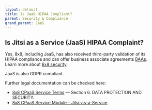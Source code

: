 ```yaml
---
layout: default
title: Is JaaS HIPAA Compliant?
parent: Security & Compliance
grand_parent: JaaS
---
```


## Is Jitsi as a Service (JaaS) HIPAA Complaint?

Yes, 8x8, including JaaS, has also received third-party validation of its HIPAA compliance and can offer business associate agreements [BAAs](https://www.aptible.com/hipaa/what-is-a-baa/#what-is-a-baa).
Learn more about [8x8 security](https://www.8x8.com/why-8x8/security).

JaaS is also GDPR compliant.

Further legal documentation can be checked here:

* [8x8 CPaaS Service Terms](8x8.com/cpaas-order-terms/cpaas-service-terms) — Section 6. DATA PROTECTION AND SECURITY.
* [8x8 CPaaS Service Module – Jitsi-as-a-Service](8x8.com/cpaas-order-terms/jaas-module).
